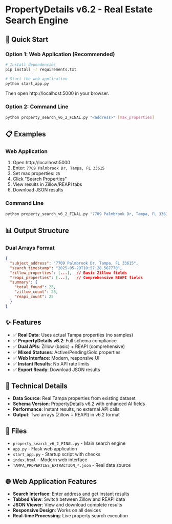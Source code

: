 # PropertyDetails v6.2 - Real Estate Search Engine

## 🚀 Quick Start

### Option 1: Web Application (Recommended)
```bash
# Install dependencies
pip install -r requirements.txt

# Start the web application
python start_app.py
```

Then open http://localhost:5000 in your browser.

### Option 2: Command Line
```bash
python property_search_v6_2_FINAL.py "<address>" [max_properties]
```

## 📋 Examples

### Web Application
1. Open http://localhost:5000
2. Enter: `7709 Palmbrook Dr, Tampa, FL 33615`
3. Set max properties: `25`
4. Click "Search Properties"
5. View results in Zillow/REAPI tabs
6. Download JSON results

### Command Line
```bash
python property_search_v6_2_FINAL.py "7709 Palmbrook Dr, Tampa, FL 33615" 25
```

## 📊 Output Structure

### Dual Arrays Format
```json
{
  "subject_address": "7709 Palmbrook Dr, Tampa, FL 33615",
  "search_timestamp": "2025-05-29T10:57:28.567770",
  "zillow_properties": [...],  // Basic Zillow fields
  "reapi_properties": [...],   // Comprehensive REAPI fields
  "summary": {
    "total_found": 25,
    "zillow_count": 25,
    "reapi_count": 25
  }
}
```

## ✨ Features

- ✅ **Real Data**: Uses actual Tampa properties (no samples)
- ✅ **PropertyDetails v6.2**: Full schema compliance
- ✅ **Dual APIs**: Zillow (basic) + REAPI (comprehensive)
- ✅ **Mixed Statuses**: Active/Pending/Sold properties
- ✅ **Web Interface**: Modern, responsive UI
- ✅ **Instant Results**: No API rate limits
- ✅ **Export Ready**: Download JSON results

## 🔧 Technical Details

- **Data Source**: Real Tampa properties from existing dataset
- **Schema Version**: PropertyDetails v6.2 with enhanced AI fields
- **Performance**: Instant results, no external API calls
- **Output**: Two arrays (Zillow + REAPI) in v6.2 format

## 📁 Files

- `property_search_v6_2_FINAL.py` - Main search engine
- `app.py` - Flask web application
- `start_app.py` - Startup script with checks
- `index.html` - Modern web interface
- `TAMPA_PROPERTIES_EXTRACTION_*.json` - Real data source

## 🌐 Web Application Features

- **Search Interface**: Enter address and get instant results
- **Tabbed View**: Switch between Zillow and REAPI data
- **JSON Viewer**: View and download complete results
- **Responsive Design**: Works on all devices
- **Real-time Processing**: Live property search execution 